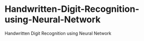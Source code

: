 # Handwritten-Digit-Recognition-using-Neural-Network
Handwritten Digit Recognition using Neural Network
